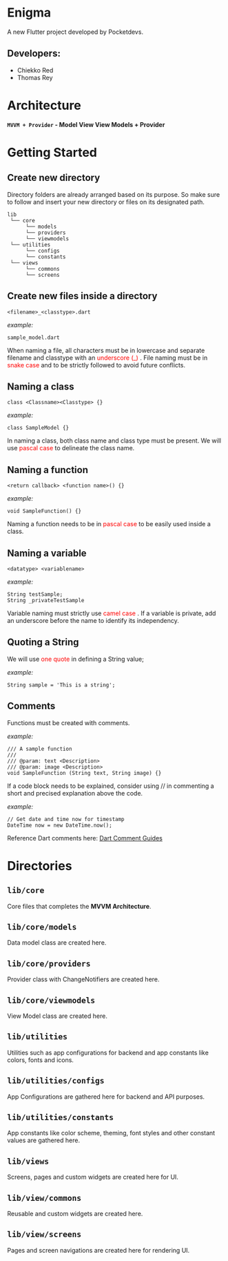 # Enigma

A new Flutter project developed by Pocketdevs.

## **Developers:**
 - Chiekko Red
 - Thomas Rey

# Architecture

**`MVVM + Provider` - Model View View Models + Provider**

# Getting Started

## Create new directory

Directory folders are already arranged based on its purpose. So make sure to follow and insert your new directory or files on its designated path.

```
lib
 └── core
      └── models
      └── providers
      └── viewmodels
 └── utilities
      └── configs
      └── constants
 └── views
      └── commons
      └── screens
```

## Create new files inside a directory

`<filename>_<classtype>.dart`

_example:_
```
sample_model.dart
```
When naming a file, all characters must be in lowercase and separate filename and classtype with an <span style="color:red;">underscore (_) </span>. File naming must be in <span style="color:red;"> snake case </span> and to be strictly followed to avoid future conflicts.

## Naming a class
`class <Classname><Classtype> {}`

_example:_
```
class SampleModel {}
```
In naming a class, both class name and class type must be present. We will use <span style="color:red;"> pascal case </span> to delineate the class name.

## Naming a function
`<return callback> <function name>() {}`

_example:_
```
void SampleFunction() {}
```

Naming a function needs to be in <span style="color:red;"> pascal case </span> to be easily used inside a class.

## Naming a variable
`<datatype> <variablename>`

_example:_

```
String testSample;
String _privateTestSample
```

Variable naming must strictly use <span style="color:red;"> camel case </span>. If a variable is private, add an underscore before the name to identify its independency.

## Quoting a String

We will use <span style="color:red;">one quote</span> in defining a String value;

_example:_
```
String sample = 'This is a string';
```

## Comments

Functions must be created with comments.

_example:_
```
/// A sample function
///
/// @param: text <Description>
/// @param: image <Description>
void SampleFunction (String text, String image) {}
```

If a code block needs to be explained, consider using // in commenting a short and precised explanation above the code.

_example:_
```
// Get date and time now for timestamp
DateTime now = new DateTime.now();
```
Reference Dart comments here: [Dart Comment Guides](https://dart.dev/guides/language/effective-dart/documentation)

# Directories

## `lib/core`
Core files that completes the **MVVM Architecture**.

## `lib/core/models`
Data model class are created here.

## `lib/core/providers`
Provider class with ChangeNotifiers are created here.

## `lib/core/viewmodels`
View Model class are created here.

## `lib/utilities`
Utilities such as app configurations for backend and app constants like colors, fonts and icons.

## `lib/utilities/configs`
App Configurations are gathered here for backend and API purposes.

## `lib/utilities/constants`
App constants like color scheme, theming, font styles and other constant values are gathered here.

## `lib/views`
Screens, pages and custom widgets are created here for UI.

## `lib/view/commons`
Reusable and custom widgets are created here.

## `lib/view/screens`
Pages and screen navigations are created here for rendering UI.